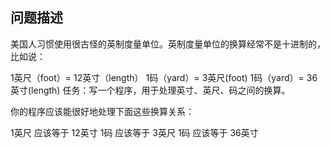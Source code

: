 ## 问题描述

美国人习惯使用很古怪的英制度量单位。英制度量单位的换算经常不是十进制的，比如说：

1英尺（foot）= 12英寸（length）
1码（yard）= 3英尺(foot)
1码（yard）= 36英寸(length)
任务：写一个程序，用于处理英寸、英尺、码之间的换算。

你的程序应该能很好地处理下面这些换算关系：

1英尺 应该等于 12英寸
1码 应该等于 3英尺
1码 应该等于 36英寸

